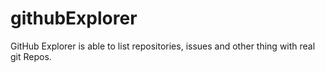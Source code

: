 # githubExplorer
GitHub Explorer is able to list repositories, issues and other thing with real git Repos.
